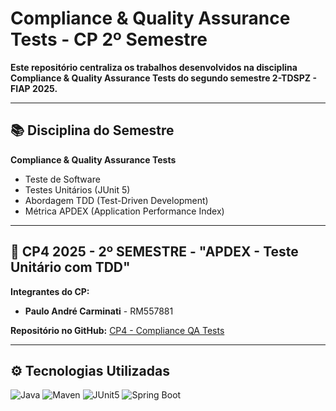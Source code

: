 # 
# Compliance & Quality Assurance Tests - CP 2º Semestre

**Este repositório centraliza os trabalhos desenvolvidos na disciplina **Compliance & Quality Assurance Tests** do segundo semestre 2-TDSPZ - FIAP 2025.**

---

## 📚 Disciplina do Semestre

**Compliance & Quality Assurance Tests**  
   - Teste de Software  
   - Testes Unitários (JUnit 5)  
   - Abordagem TDD (Test-Driven Development)  
   - Métrica APDEX (Application Performance Index)  

---

## 🎯 CP4 2025 - 2º SEMESTRE - "APDEX - Teste Unitário com TDD"

**Integrantes do CP:**  
   - **Paulo André Carminati** - RM557881  

**Repositório no GitHub:** [CP4 - Compliance QA Tests](https://github.com/carmipa/Compliance_Quality_Assurance_Tests_CP_2SEM/tree/main/CP4)

---

## ⚙️ Tecnologias Utilizadas

![Java](https://img.shields.io/badge/Java-17-ED8B00?style=for-the-badge&logo=openjdk&logoColor=white)
![Maven](https://img.shields.io/badge/Maven-3.9.0-C71A36?style=for-the-badge&logo=apache-maven&logoColor=white)
![JUnit5](https://img.shields.io/badge/JUnit-5-25A162?style=for-the-badge&logo=junit5&logoColor=white)
![Spring Boot](https://img.shields.io/badge/Spring%20Boot-3.5.5-6DB33F?style=for-the-badge&logo=springboot&logoColor=white)



